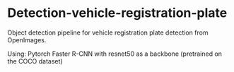 # Detection-vehicle-registration-plate

Object detection pipeline for vehicle registration plate detection from OpenImages.

Using:
Pytorch
Faster R-CNN with resnet50 as a backbone (pretrained on the COCO dataset)
